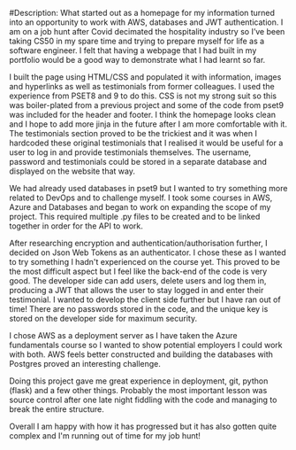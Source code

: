 #Description: What started out as a homepage for my information turned into an opportunity to work with AWS, databases and JWT authentication. I am on a job hunt after Covid decimated the hospitality industry so I’ve been taking CS50 in my spare time and trying to prepare myself for life as a software engineer. I felt that having a webpage that I had built in my portfolio would be a good way to demonstrate what I had learnt so far.

I built the page using HTML/CSS and populated it with information, images and hyperlinks as well as testimonials from former colleagues. I used the experience from PSET8 and 9 to do this. CSS is not my strong suit so this was boiler-plated from a previous project and some of the code from pset9 was included for the header and footer. I think the homepage looks clean and I hope to add more jinja in the future after I am more comfortable with it. The testimonials section proved to be the trickiest and it was when I hardcoded these original testimonials that I realised it would be useful for a user to log in and provide testimonials themselves. The username, password and testimonials could be stored in a separate database and displayed on the website that way.

We had already used databases in pset9 but I wanted to try something more related to DevOps and to challenge myself. I took some courses in AWS, Azure and Databases and began to work on expanding the scope of my project. This required multiple .py files to be created and to be linked together in order for the API to work. 

After researching encryption and authentication/authorisation further, I decided on Json Web Tokens as an authenticator. I chose these as I wanted to try something I hadn't experienced on the course yet. This proved to be the most difficult aspect but I feel like the back-end of the code is very good. The developer side can add users, delete users and log them in, producing a JWT that allows the user to stay logged in and enter their testimonial. I wanted to develop the client side further but I have ran out of time! There are no passwords stored in the code, and the unique key is stored on the developer side for maximum security.

I chose AWS as a deployment server as I have taken the Azure fundamentals course so I wanted to show potential employers I could work with both. AWS feels better constructed and building the databases with Postgres proved an interesting challenge.

Doing this project gave me great experience in deployment, git, python (flask) and a few other things. Probably the most important lesson was source control after one late night fiddling with the code and managing to break the entire structure.

Overall I am happy with how it has progressed but it has also gotten quite complex and I'm running out of time for my job hunt!
